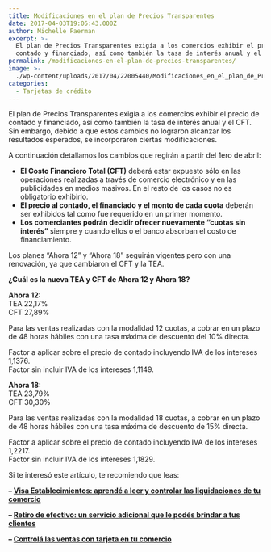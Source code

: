 ```yaml
---
title: Modificaciones en el plan de Precios Transparentes
date: 2017-04-03T19:06:43.000Z
author: Michelle Faerman
excerpt: >-
  El plan de Precios Transparentes exigía a los comercios exhibir el precio de
  contado y financiado, así como también la tasa de interés anual y el CFT
permalink: /modificaciones-en-el-plan-de-precios-transparentes/
image: >-
  ./wp-content/uploads/2017/04/22005440/Modificaciones_en_el_plan_de_Precios_Transparentes.jpg
categories:
  - Tarjetas de crédito
---
```

El plan de Precios Transparentes exigía a los comercios exhibir el precio de contado y financiado, así como también la tasa de interés anual y el CFT.  
Sin embargo, debido a que estos cambios no lograron alcanzar los resultados esperados, se incorporaron ciertas modificaciones.

A continuación detallamos los cambios que regirán a partir del 1ero de abril:

  * **El Costo Financiero Total (CFT)** deberá estar expuesto sólo en las operaciones realizadas a través de comercio electrónico y en las publicidades en medios masivos. En el resto de los casos no es obligatorio exhibirlo.
  * **El precio al contado, el financiado y el monto de cada cuota** deberán ser exhibidos tal como fue requerido en un primer momento.
  * **Los comerciantes podrán decidir ofrecer nuevamente &#8220;cuotas sin interés&#8221;** siempre y cuando ellos o el banco absorban el costo de financiamiento.

Los planes &#8220;Ahora 12&#8221; y &#8220;Ahora 18&#8221; seguirán vigentes pero con una renovación, ya que cambiaron el CFT y la TEA.

**¿Cuál es la nueva TEA y CFT de Ahora 12 y Ahora 18?**

**Ahora 12:**  
TEA 22,17%  
CFT 27,89%

Para las ventas realizadas con la modalidad 12 cuotas, a cobrar en un plazo de 48 horas hábiles con una tasa máxima de descuento del 10% directa.

Factor a aplicar sobre el precio de contado incluyendo IVA de los intereses 1,1376.  
Factor sin incluir IVA de los intereses 1,1149.

**Ahora 18:**  
TEA 23,79%  
CFT 30,30%

Para las ventas realizadas con la modalidad 18 cuotas, a cobrar en un plazo de 48 horas hábiles con una tasa máxima de descuento de 15% directa.

Factor a aplicar sobre el precio de contado incluyendo IVA de los intereses 1,2217.  
Factor sin incluir IVA de los intereses 1,1829.

Si te interesó este artículo, te recomiendo que leas:

**&#8211; <a href="https://www.increasecard.com/visa-establecimientos-apende-a-leer-las-liquidaciones-de-tu-comercio/" target="_blank" rel="noopener">Visa Establecimientos: aprendé a leer y controlar las liquidaciones de tu comercio</a>**

**&#8211; <a href="https://increasecard.com/retiro-de-efectivo-un-servicio-adicional-que-le-podes-brindar-a-tus-clientes/" target="_blank" rel="noopener">Retiro de efectivo: un servicio adicional que le podés brindar a tus clientes</a>**

**&#8211; <a href="https://increasecard.com/controla-las-ventas-con-tarjeta-en-tu-comercio/" target="_blank" rel="noopener">Controlá las ventas con tarjeta en tu comercio</a>**
